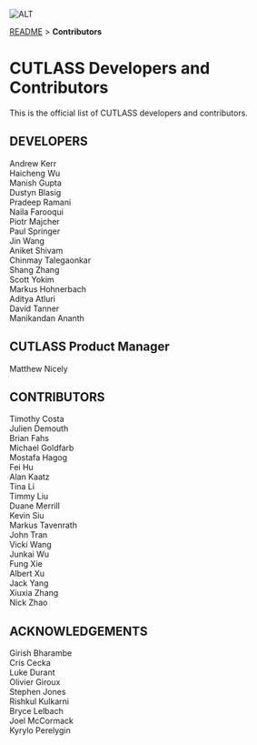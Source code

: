 ![ALT](/media/images/gemm-hierarchy-with-epilogue-no-labels.png "CUTLASS")

[README](/README.md#documentation) > **Contributors**

# CUTLASS Developers and Contributors

This is the official list of CUTLASS developers and contributors.

## DEVELOPERS
Andrew Kerr  
Haicheng Wu  
Manish Gupta  
Dustyn Blasig  
Pradeep Ramani  
Naila Farooqui  
Piotr Majcher  
Paul Springer  
Jin Wang   
Aniket Shivam  
Chinmay Talegaonkar  
Shang Zhang   
Scott Yokim      
Markus Hohnerbach  
Aditya Atluri  
David Tanner  
Manikandan Ananth  

## CUTLASS Product Manager
Matthew Nicely
  
## CONTRIBUTORS
Timothy Costa  
Julien Demouth  
Brian Fahs  
Michael Goldfarb  
Mostafa Hagog  
Fei Hu  
Alan Kaatz  
Tina Li  
Timmy Liu  
Duane Merrill  
Kevin Siu  
Markus Tavenrath  
John Tran  
Vicki Wang  
Junkai Wu  
Fung Xie  
Albert Xu  
Jack Yang  
Xiuxia Zhang  
Nick Zhao  

## ACKNOWLEDGEMENTS

Girish Bharambe  
Cris Cecka  
Luke Durant  
Olivier Giroux  
Stephen Jones  
Rishkul Kulkarni  
Bryce Lelbach  
Joel McCormack  
Kyrylo Perelygin  


